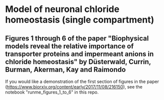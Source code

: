 # Model of neuronal chloride homeostasis (single compartment)
## Figures 1 through 6 of the paper "Biophysical models reveal the relative importance of transporter proteins and impermeant anions in chloride homeostasis" by Düsterwald, Currin, Burman, Akerman,  Kay and Raimondo
If you would like a demonstration of the first section of figures in the paper (https://www.biorxiv.org/content/early/2017/11/08/216150), see the notebook "runme_figures_1_to_6" in this repo.
